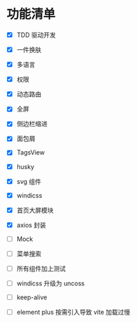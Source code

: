 # 功能清单

- [x] TDD 驱动开发

- [x] 一件换肤

- [x] 多语言

- [x] 权限

- [x] 动态路由

- [x] 全屏

- [x] 侧边栏缩进

- [x] 面包屑

- [x] TagsView

- [x] husky

- [x] svg 组件

- [x] windicss

- [x] 首页大屏模块

- [x] axios 封装

- [ ] Mock

- [ ] 菜单搜索

- [ ] 所有组件加上测试

- [ ] windicss 升级为 uncoss

- [ ] keep-alive

- [ ] element plus 按需引入导致 vite 加载过慢
